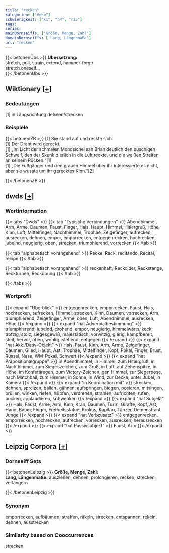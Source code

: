 ```yaml
---
title: "recken"
kategorien: ["Verb"]
schwierigkeit: ["k1", "h4", "r15"]
tags:
series:
mainDornseiffs: ['Größe, Menge, Zahl']
domainDornseiffs: ['Lang, Längenmaße']
url: "recken"
---
```


{{< betonenÜbs >}}
**Übersetzung:**  
stretch, pull, strain, extend, hammer-forge  
stretch oneself...  
{{< /betonenÜbs >}}

## Wiktionary [[+](https://de.wiktionary.org/wiki/recken)]

### Bedeutungen
[1] in Längsrichtung dehnen/strecken  

### Beispiele
{{< betonenZB >}}
[1] Sie stand auf und reckte sich.  
[1] Der Draht wird gereckt.  
[1] „Im Licht der schmalen Mondsichel sah Brian deutlich den buschigen Schweif, den der Skunk zierlich in die Luft reckte, und die weißen Streifen an seinem Rücken.“[1]  
[1] „Die Fußgänger und den grauen Himmel über ihr interessierte es nicht, aber sie wusste um ihr gerecktes Kinn.“[2]  

{{< /betonenZB >}}


## dwds [[+](https://www.dwds.de/wb/recken)]

### Wortinformation
{{< tabs "Dwds" >}}
{{< tab "Typische Verbindungen" >}}
Abendhimmel, Arm, Arme, Daumen, Faust, Finger, Hals, Haupt, Himmel, Hitlergruß, Höhe, Kinn, Luft, Mittelfinger, Nachthimmel, Trophäe, Zeigefinger, aufrecken, ausrecken, dehnen, empor, emporrecken, entgegenrecken, hochrecken, jubelnd, neugierig, oben, strecken, triumphierend, vorrecken
{{< /tab >}}

{{< tab "alphabetisch vorangehend" >}}
Recke, Reck, recitando, Recital, recipe
{{< /tab >}}

{{< tab "alphabetisch vorangehend" >}}
reckenhaft, Reckolder, Reckstange, Reckturnen, Reckübung
{{< /tab >}}

{{< /tabs >}}

### Wortprofil
{{< expand "Überblick" >}} entgegenrecken, emporrecken, Faust, Hals, hochrecken, aufrecken, Himmel, strecken, Kinn, Daumen, vorrecken, Arm, triumphierend, Zeigefinger, Arme, oben, Luft, Abendhimmel, ausrecken, Höhe {{< /expand >}}
{{< expand "hat Adverbialbestimmung" >}} triumphierend, jubelnd, drohend, empor, neugierig, himmelwärts, keck, trotzig, stolz, siegesgewiß, majestätisch, vorwitzig, gierig, kampfbereit, steif, hervor, oben, wohlig, stehend, entgegen {{< /expand >}}
{{< expand "hat Akk./Dativ-Objekt" >}} Hals, Faust, Kinn, Arm, Arme, Zeigefinger, Daumen, Glied, Haupt, Ast, Trophäe, Mittelfinger, Kopf, Pokal, Finger, Brust, Rüssel, Nase, WM-Pokal, Schwert {{< /expand >}}
{{< expand "hat Präpositionalgruppe" >}} in Abendhimmel, in Himmel, zum Hitlergruß, in Nachthimmel, zum Siegeszeichen, zum Gruß, in Luft, auf Zehenspitze, in Höhe, im Konfettiregen, zum Victory-Zeichen, gen Himmel, zur Siegerpose, nach Matchball, zum Himmel, in Sonne, in Wind, zur Decke, unter Jubel, in Kamera {{< /expand >}}
{{< expand "in Koordination mit" >}} strecken, dehnen, spreizen, ballen, gähnen, aufspringen, biegen, posieren, mitsingen, brüllen, winken, riefen, hüpfen, verdrehen, strahlen, aufrichten, rufen, bücken, applaudieren, schwenken {{< /expand >}}
{{< expand "hat Subjekt" >}} Hals, Faust, Arme, Arm, Kinn, Kran, Daumen, Turm, Giraffe, Kopf, Ast, Hand, Baum, Finger, Freiheitsstatue, Krokus, Kapitän, Tänzer, Demonstrant, Junge {{< /expand >}}
{{< expand "hat Verbzusatz" >}} entgegenrecken, emporrecken, hochrecken, aufrecken, vorrecken, ausrecken, herausrecken {{< /expand >}}
{{< expand "hat Passivsubjekt" >}} Faust, Arm {{< /expand >}}

## Leipzig Corpora [[+](https://corpora.uni-leipzig.de/en/res?word=recken&corpusId=deu_newscrawl-public_2018)]

### Dornseiff Sets
{{< betonenLeipzig >}}
**Größe, Menge, Zahl:**  
**Lang, Längenmaße:** ausziehen, dehnen, prolongieren, recken, strecken, verlängern  

{{< /betonenLeipzig >}}

### Synonym
emporrecken, aufbäumen, straffen, räkeln, strecken, entspannen, rekeln, dehnen, ausstrecken


### Similarity based on Cooccurrences
strecken

